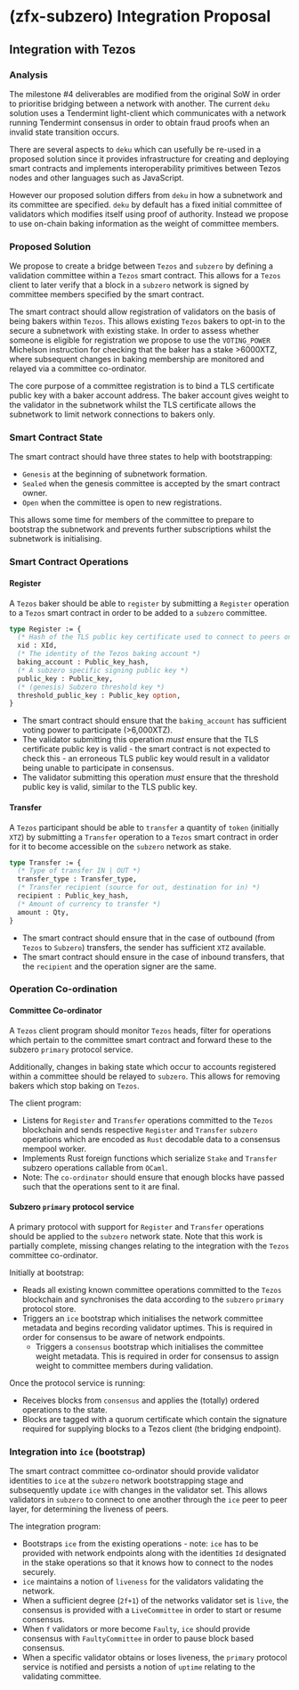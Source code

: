 # (zfx-subzero) Integration Proposal

## Integration with Tezos

### Analysis

The milestone #4 deliverables are modified from the original SoW in order to prioritise bridging between a network with another. The current `deku` solution uses a Tendermint light-client which communicates with a network running Tendermint consensus in order to obtain fraud proofs when an invalid state transition occurs.

There are several aspects to `deku` which can usefully be re-used in a proposed solution since it provides infrastructure for creating and deploying smart contracts and implements interoperability primitives between Tezos nodes and other languages such as JavaScript.

However our proposed solution differs from `deku` in how a subnetwork and its committee are specified. `deku` by default has a fixed initial committee of validators which modifies itself using proof of authority. Instead we propose to use on-chain baking information as the weight of committee members.

### Proposed Solution

We propose to create a bridge between `Tezos` and `subzero` by defining a validation committee within a `Tezos` smart contract. This allows for a `Tezos` client to later verify that a block in a `subzero` network is signed by committee members specified by the smart contract.

The smart contract should allow registration of validators on the basis of being bakers within `Tezos`. This allows existing `Tezos` bakers to opt-in to the secure a subnetwork with existing stake. In order to assess whether someone is eligible for registration we propose to use the `VOTING_POWER` Michelson instruction for checking that the baker has a stake >6000XTZ, where subsequent changes in baking membership are monitored and relayed via a committee co-ordinator.

The core purpose of a committee registration is to bind a TLS certificate public key with a baker account address. The baker account gives weight to the validator in the subnetwork whilst the TLS certificate allows the subnetwork to limit network connections to bakers only.

### Smart Contract State

The smart contract should have three states to help with bootstrapping: 
* `Genesis` at the beginning of subnetwork formation.
* `Sealed` when the genesis committee is accepted by the smart contract owner.
* `Open` when the committee is open to new registrations.

This allows some time for members of the committee to prepare to bootstrap the subnetwork and prevents further subscriptions whilst the subnetwork is initialising.

### Smart Contract Operations

#### Register

A `Tezos` baker should be able to `register` by submitting a `Register` operation to a `Tezos` smart contract in order to be added to a `subzero` committee.

```ocaml
type Register := {
  (* Hash of the TLS public key certificate used to connect to peers on `subzero` *)
  xid : XId,
  (* The identity of the Tezos baking account *)
  baking_account : Public_key_hash,
  (* A subzero specific signing public key *)
  public_key : Public_key,
  (* (genesis) Subzero threshold key *)
  threshold_public_key : Public_key option,
}
```

* The smart contract should ensure that the `baking_account` has sufficient voting power to participate (>6,000XTZ).
* The validator submitting this operation *must* ensure that the TLS certificate public key is valid - the smart contract is not expected to check this - an erroneous TLS public key would result in a validator being unable to participate in consensus.
* The validator submitting this operation *must* ensure that the threshold public key is valid, similar to the TLS public key.

#### Transfer

A `Tezos` participant should be able to `transfer` a quantity of `token` (initially `XTZ`) by submitting a `Transfer` operation to a `Tezos` smart contract in order for it to become accessible on the `subzero` network as stake.

```ocaml
type Transfer := {
  (* Type of transfer IN | OUT *)
  transfer_type : Transfer_type,
  (* Transfer recipient (source for out, destination for in) *)
  recipient : Public_key_hash,
  (* Amount of currency to transfer *)
  amount : Qty,
}
```

* The smart contract should ensure that in the case of outbound (from `Tezos` to `Subzero`) transfers, the sender has sufficient `XTZ` available.
* The smart contract should ensure in the case of inbound transfers, that the `recipient` and the operation signer are the same.

### Operation Co-ordination

#### Committee Co-ordinator

A `Tezos` client program should monitor `Tezos` heads, filter for operations which pertain to the committee smart contract and forward these to the subzero `primary` protocol service.

Additionally, changes in baking state which occur to accounts registered within a committee should be relayed to `subzero`. This allows for removing bakers which stop baking on `Tezos`.

The client program:
* Listens for `Register` and `Transfer` operations committed to the `Tezos` blockchain and sends respective `Register` and `Transfer` `subzero` operations which are encoded as `Rust` decodable data to a consensus mempool worker.
* Implements Rust foreign functions which serialize `Stake` and `Transfer` subzero operations callable from `OCaml`.
* Note: The `co-ordinator` should ensure that enough blocks have passed such that the operations sent to it are final.

#### Subzero `primary` protocol service

A primary protocol with support for `Register` and `Transfer` operations should be applied to the `subzero` network state. Note that this work is partially complete, missing changes relating to the integration with the `Tezos` committee co-ordinator.

Initially at bootstrap:
* Reads all existing known committee operations committed to the `Tezos` blockchain and synchronises the data according to the `subzero` `primary` protocol store.
* Triggers an `ice` bootstrap which initialises the network committee metadata and begins recording validator uptimes. This is required in order for consensus to be aware of network endpoints.
  * Triggers a `consensus` bootstrap which initialises the committee weight metadata. This is required in order for consensus to assign weight to committee members during validation.

Once the protocol service is running:
* Receives blocks from `consensus` and applies the (totally) ordered operations to the state.
* Blocks are tagged with a quorum certificate which contain the signature required for supplying blocks to a Tezos client (the bridging endpoint).

### Integration into `ice` (bootstrap)

The smart contract committee co-ordinator should provide validator identities to `ice` at the `subzero` network bootstrapping stage and subsequently update `ice` with changes in the validator set. This allows validators in `subzero` to connect to one another through the `ice` peer to peer layer, for determining the liveness of peers.

The integration program:
* Bootstraps `ice` from the existing operations - note: `ice` has to be provided with network endpoints along with the identities `Id` designated in the stake operations so that it knows how to connect to the nodes securely.
* `ice` maintains a notion of `liveness` for the validators validating the network.
* When a sufficient degree (`2f+1`) of the networks validator set is `live`, the consensus is provided with a `LiveCommittee` in order to start or resume consensus.
* When `f` validators or more become `Faulty`, `ice` should provide consensus with `FaultyCommittee` in order to pause block based consensus.
* When a specific validator obtains or loses liveness, the `primary` protocol service is notified and persists a notion of `uptime` relating to the validating committee.
